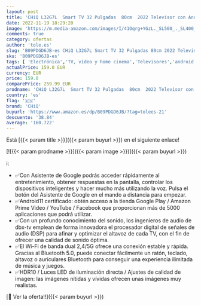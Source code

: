 ```yaml
---
layout: post
title: 'CHiQ L32G7L  Smart TV 32 Pulgadas  80cm  2022 Televisor con Android 11  Frameless TV  Netflix  Prime Video  Youtube  HDR10  2.4/5G Wi-Fi  Bluetooth5.0  Chromecast  Google Assistant  DVB-T/T2/S2'
date: 2022-11-19 18:29:20
image: 'https://m.media-amazon.com/images/I/41Oqrg+YGzL._SL500_._SL400_.jpg'
comments: true
category: ofertas
author: 'tole.es'
slug: 'B09PDGD6JB-es CHiQ L32G7L Smart TV 32 Pulgadas 80cm 2022 Televisor con...'
sku: 'B09PDGD6JB-es'
tags: [ 'Electrónica','TV, vídeo y home cinema','Televisores','android','chiq','🇪🇸', ]
actualPrice: 159.0 EUR
currency: EUR
price: 159.0
comparePrice: 259.99 EUR
prodname: 'CHiQ L32G7L  Smart TV 32 Pulgadas  80cm  2022 Televisor con Android 11  Frameless TV  Netflix  Prime Video  Youtube  HDR10  2.4/5G Wi-Fi  Bluetooth5.0  Chromecast  Google Assistant  DVB-T/T2/S2'
country: 'es'
flag: '🇪🇸'
brand: 'CHiQ'
buyurl: 'https://www.amazon.es/dp/B09PDGD6JB/?tag=tolees-21'
descuento: '38.84'
average: '160.722'
---
```


Está [{{< param title >}}]({{< param buyurl >}}) en el siguiente enlace!

[![{{< param prodname >}}]({{< param image >}})]({{< param buyurl >}})

ℹ️:

- ✅Con Asistente de Google podrás acceder rápidamente al entretenimiento, obtener respuestas en la pantalla, controlar los dispositivos inteligentes y hacer mucho más utilizando la voz. Pulsa el botón del Asistente de Google en el mando a distancia para empezar.
- ✅Android11 certificado: obtén acceso a la tienda Google Play / Amazon Prime Video / YouTube / Facebook que proporcionan más de 5000 aplicaciones que podrá utilizar.
- ✅Con un profundo conocimiento del sonido, los ingenieros de audio de dbx-tv emplean de forma innovadora el procesador digital de señales de audio (DSP) para afinar y optimizar el altavoz de cada TV, con el fin de ofrecer una calidad de sonido óptima.
- ✅El Wi-Fi de banda dual 2,4/5G ofrece una conexión estable y rápida. Gracias al Bluetooth 5.0, puede conectar fácilmente un ratón, teclado, altavoz o auriculares Bluetooth para conseguir una experiencia ilimitada de música y juegos.
- ✅HDR10 / Luces LED de iluminación directa / Ajustes de calidad de imagen: las imágenes nítidas y vívidas ofrecen unas imágenes muy realistas.

[🛒 Ver la oferta!!]({{< param buyurl >}})
